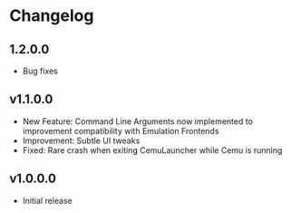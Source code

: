 # Changelog 

## 1.2.0.0
* Bug fixes 

## v1.1.0.0
* New Feature: Command Line Arguments now implemented to improvement compatibility with Emulation Frontends  
* Improvement: Subtle UI tweaks
* Fixed: Rare crash when exiting CemuLauncher while Cemu is running 

## v1.0.0.0
* Initial release 
